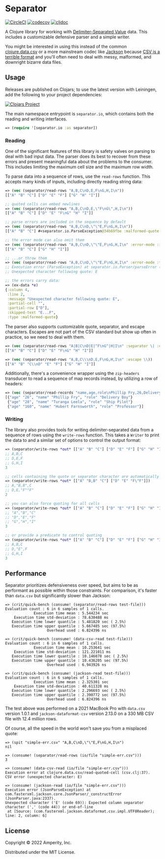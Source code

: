 Separator
=========

[![CircleCI](https://circleci.com/gh/amperity/separator.svg?style=shield&circle-token=1b358576395c3758b3a88b5d265862ca91b0fa2b)](https://circleci.com/gh/amperity/separator)
[![codecov](https://codecov.io/gh/amperity/separator/branch/main/graph/badge.svg)](https://codecov.io/gh/amperity/separator)
[![cljdoc](https://cljdoc.org/badge/com.amperity/separator)](https://cljdoc.org/d/com.amperity/separator/CURRENT)

A Clojure library for working with [Delimiter-Separated Value](https://en.wikipedia.org/wiki/Delimiter-separated_values)
data. This includes a customizable defensive parser and a simple writer.

You might be interested in using this instead of the common
[clojure.data.csv](https://github.com/clojure/data.csv) or a more mainstream
codec like [Jackson](https://github.com/FasterXML/jackson-dataformats-text/tree/master/csv)
because [CSV is a terrible format](http://fuckcsv.com) and you'll often need to
deal with messy, malformed, and downright bizarre data files.


## Usage

Releases are published on Clojars; to use the latest version with Leiningen,
add the following to your project dependencies:

[![Clojars Project](http://clojars.org/com.amperity/separator/latest-version.svg)](http://clojars.org/com.amperity/separator)

The main namespace entrypoint is `separator.io`, which contains both the
reading and writing interfaces.

```clojure
=> (require '[separator.io :as separator])
```

### Reading

One of the significant features of this library is safety valves on parsing to
deal with bad input data. The parser does its best to recover from these errors
and present meaningful data about the problems to the consumer. This includes
limiting the maximum cell size and the maximum row width.

To parse data into a sequence of rows, use the `read-rows` function. This
accepts many kinds of inputs, including directly reading string data:

```clojure
=> (vec (separator/read-rows "A,B,C\nD,E,F\nG,H,I\n"))
[["A" "B" "C"] ["D" "E" "F"] ["G" "H" "I"]]

;; quoted cells can embed newlines
=> (vec (separator/read-rows "A,B,C\nD,E,\"F\nG\",H,I\n"))
[["A" "B" "C"] ["D" "E" "F\nG" "H" "I"]]

;; parse errors are included in the sequence by default
=> (vec (separator/read-rows "A,B,C\nD,\"\"E,F\nG,H,I\n"))
[["A" "B" "C"] #<separator.io.ParseException@34b69fbe :malformed-quote 2:4> ["G" "H" "I"]]

;; the error mode can also omit them
=> (vec (separator/read-rows "A,B,C\nD,\"\"E,F\nG,H,I\n" :error-mode :ignore))
[["A" "B" "C"] ["G" "H" "I"]]

;; ...or throw them
=> (vec (separator/read-rows "A,B,C\nD,\"\"E,F\nG,H,I\n" :error-mode :throw))
;; Execution error (ParseException) at separator.io.Parser/parseError (Parser.java:87).
;; Unexpected character following quote: E

;; the errors carry data:
=> (ex-data *e)
{:column 4,
 :line 2,
 :message "Unexpected character following quote: E",
 :partial-cell "",
 :partial-row ["D"],
 :skipped-text "E...F",
 :type :malformed-quote}
```

The parser also supports customizable quote, separator, and escape characters.
Escapes are not part of the CSV standard but show up often in practice, so we
need to deal with them.

```clojure
=> (vec (separator/read-rows "A|B|C\nD|E|^F\nG^|H|I\n" :separator \| :quote \^))
[["A" "B" "C"] ["D" "E" "F\nG" "H" "I"]]

=> (vec (separator/read-rows "A,B,C\\\nD,E,F\nG,H,I\n" :escape \\))
[["A" "B" "C\\nD" "E" "F"] ["G" "H" "I"]]
```

Additionally, there's a convenience wrapper using the `zip-headers` transducer
to read a sequence of map records instead, by utilizing a row of headers:

```clojure
=> (vec (separator/read-records "name,age,role\nPhillip Fry,26,Delivery Boy\nTuranga Leela,28,Ship Pilot\nHubert Farnsworth,160,Professor\n"))
[{"age" "26", "name" "Phillip Fry", "role" "Delivery Boy"}
 {"age" "28", "name" "Turanga Leela", "role" "Ship Pilot"}
 {"age" "160", "name" "Hubert Farnsworth", "role" "Professor"}]
```

### Writing

The library also provides tools for writing delimiter-separated data from a
sequence of rows using the `write-rows` function. This takes a `Writer` to print the
data to and a similar set of options to control the output format:

```clojure
=> (separator/write-rows *out* [["A" "B" "C"] ["D" "E" "F"] ["G" "H" "I"]])
;; A,B,C
;; D,E,F
;; G,H,I
3

;; cells containing the quote or separator character are automatically quoted
=> (separator/write-rows *out* [["A" "B,B" "C"] ["D" "E" "F\"F"]])
;; A,"B,B",C
;; D,E,"F""F"
2

;; you can also force quoting for all cells
=> (separator/write-rows *out* [["A" "B" "C"] ["D" "E" "F"] ["G" "H" "I"]] :quote? true)
;; "A","B","C"
;; "D","E","F"
;; "G","H","I"
3

;; or provide a predicate to control quoting
=> (separator/write-rows *out* [["A" "B" "C"] ["D" "E" "F"] ["G" "H" "I"]] :quote? #{"E"})
;; A,B,C
;; D,"E",F
;; G,H,I
3
```


## Performance

Separator prioritizes defensiveness over speed, but aims to be as performant as
possible within those constraints. For comparison, it's faster than `data.csv`
but significantly slower than Jackson:

```
=> (crit/quick-bench (consume! (separator/read-rows test-file)))
Evaluation count : 6 in 6 samples of 1 calls.
             Execution time mean : 5.544234 sec
    Execution time std-deviation : 78.630488 ms
   Execution time lower quantile : 5.481820 sec ( 2.5%)
   Execution time upper quantile : 5.667485 sec (97.5%)
                   Overhead used : 6.824396 ns

=> (crit/quick-bench (consume! (data-csv-read test-file)))
Evaluation count : 6 in 6 samples of 1 calls.
             Execution time mean : 10.253641 sec
    Execution time std-deviation : 121.221011 ms
   Execution time lower quantile : 10.146078 sec ( 2.5%)
   Execution time upper quantile : 10.436205 sec (97.5%)
                   Overhead used : 6.943926 ns

=> (crit/quick-bench (consume! (jackson-read test-file)))
Evaluation count : 6 in 6 samples of 1 calls.
             Execution time mean : 2.325301 sec
    Execution time std-deviation : 40.611328 ms
   Execution time lower quantile : 2.296693 sec ( 2.5%)
   Execution time upper quantile : 2.390772 sec (97.5%)
                   Overhead used : 6.824396 ns
```

The test above was performed on a 2021 MacBook Pro with `data.csv` version
1.0.1 and `jackson-dataformat-csv` version 2.13.0 on a 330 MB CSV file with
12.4 million rows.

Of course, all the speed in the world won't save you from a misplaced quote:

```
=> (spit "simple-err.csv" "A,B,C\nD,\"\"E,F\nG,H,I\n")
nil

=> (consume! (separator/read-rows (io/file "simple-err.csv")))
3

=> (consume! (data-csv-read (io/file "simple-err.csv")))
Execution error at clojure.data.csv/read-quoted-cell (csv.clj:37).
CSV error (unexpected character: E)

=> (consume! (jackson-read (io/file "simple-err.csv")))
Execution error (JsonParseException) at com.fasterxml.jackson.core.JsonParser/_constructError (JsonParser.java:2337).
Unexpected character ('E' (code 69)): Expected column separator character (',' (code 44)) or end-of-line
 at [Source: (com.fasterxml.jackson.dataformat.csv.impl.UTF8Reader); line: 2, column: 6]
```


## License

Copyright © 2022 Amperity, Inc.

Distributed under the MIT License.
